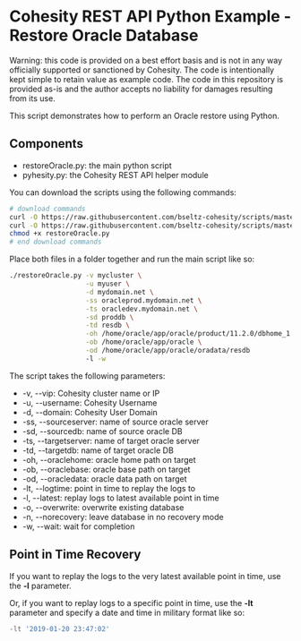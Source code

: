 # Cohesity REST API Python Example - Restore Oracle Database

Warning: this code is provided on a best effort basis and is not in any way officially supported or sanctioned by Cohesity. The code is intentionally kept simple to retain value as example code. The code in this repository is provided as-is and the author accepts no liability for damages resulting from its use.

This script demonstrates how to perform an Oracle restore using Python.

## Components

* restoreOracle.py: the main python script
* pyhesity.py: the Cohesity REST API helper module

You can download the scripts using the following commands:

```bash
# download commands
curl -O https://raw.githubusercontent.com/bseltz-cohesity/scripts/master/oracle/python/restoreOracle/restoreOracle.py
curl -O https://raw.githubusercontent.com/bseltz-cohesity/scripts/master/python/pyhesity.py
chmod +x restoreOracle.py
# end download commands
```

Place both files in a folder together and run the main script like so:

```bash
./restoreOracle.py -v mycluster \
                   -u myuser \
                   -d mydomain.net \
                   -ss oracleprod.mydomain.net \
                   -ts oracledev.mydomain.net \
                   -sd proddb \
                   -td resdb \
                   -oh /home/oracle/app/oracle/product/11.2.0/dbhome_1 \
                   -ob /home/oracle/app/oracle \
                   -od /home/oracle/app/oracle/oradata/resdb
                   -l -w
```

The script takes the following parameters:

* -v, --vip: Cohesity cluster name or IP
* -u, --username: Cohesity Username
* -d, --domain: Cohesity User Domain
* -ss, --sourceserver: name of source oracle server
* -sd, --sourcedb: name of source oracle DB
* -ts, --targetserver: name of target oracle server
* -td, --targetdb: name of target oracle DB
* -oh, --oraclehome: oracle home path on target
* -ob, --oraclebase: oracle base path on target
* -od, --oracledata: oracle data path on target
* -lt, --logtime: point in time to replay the logs to
* -l, --latest: replay logs to latest available point in time
* -o, --overwrite: overwrite existing database
* -n, --norecovery: leave database in no recovery mode
* -w, --wait: wait for completion

## Point in Time Recovery

If you want to replay the logs to the very latest available point in time, use the **-l** parameter.

Or, if you want to replay logs to a specific point in time, use the **-lt** parameter and specify a date and time in military format like so:

```powershell
-lt '2019-01-20 23:47:02'
```
